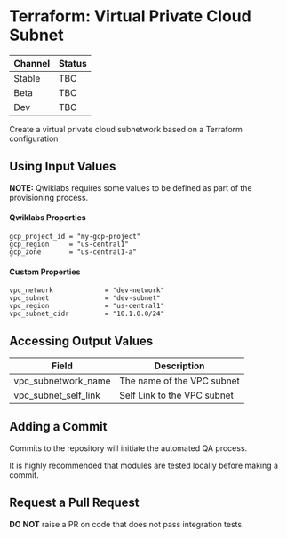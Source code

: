 # Terraform: Virtual Private Cloud Subnet

| Channel | Status |
|---------|--------|
| Stable  | TBC    | 
| Beta    | TBC    | 
| Dev     | TBC    | 

Create a virtual private cloud subnetwork based on a Terraform configuration

## Using Input Values 

__NOTE:__ Qwiklabs requires some values to be defined as part of the provisioning process. 

#### Qwiklabs Properties
```
gcp_project_id = "my-gcp-project"
gcp_region     = "us-central1"
gcp_zone       = "us-central1-a"
```

#### Custom Properties

```
vpc_network             = "dev-network"
vpc_subnet              = "dev-subnet"
vpc_region              = "us-central1"
vpc_subnet_cidr         = "10.1.0.0/24"
```

## Accessing Output Values 

| Field | Description |
|-------|-------------|
| vpc_subnetwork_name | The name of the VPC subnet  |
| vpc_subnet_self_link | Self Link to the VPC subnet  |

## Adding a Commit 

Commits to the repository will initiate the automated QA process.

It is highly recommended that modules are tested locally before making a commit.

## Request a Pull Request

__DO NOT__ raise a PR on code that does not pass integration tests.
